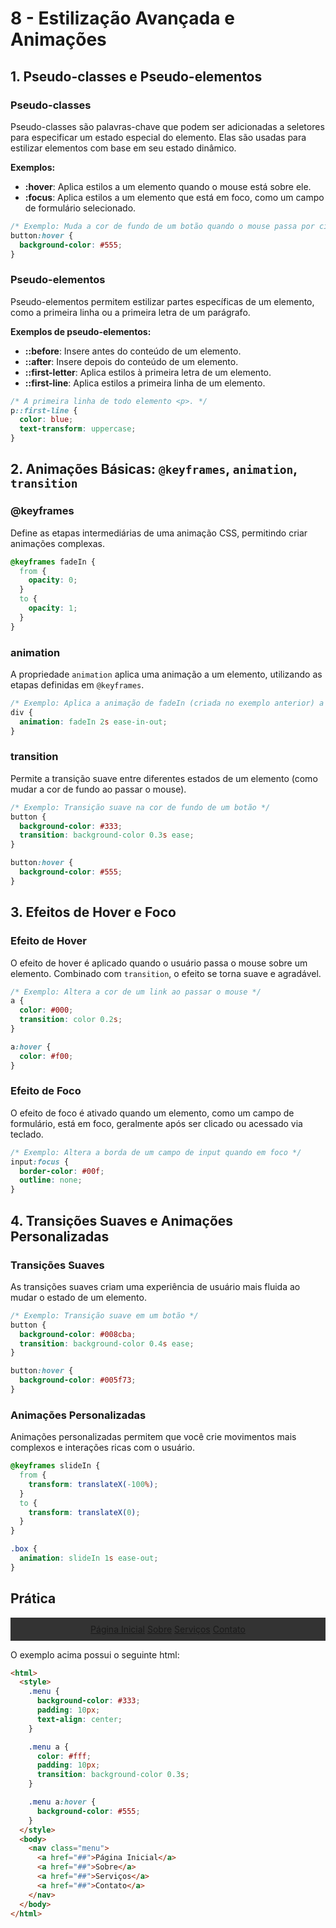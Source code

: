 # 8 - Estilização Avançada e Animações

## 1. Pseudo-classes e Pseudo-elementos

### Pseudo-classes

Pseudo-classes são palavras-chave que podem ser adicionadas a seletores para especificar um estado especial do elemento. Elas são usadas para estilizar elementos com base em seu estado dinâmico.

**Exemplos:**

- **:hover**: Aplica estilos a um elemento quando o mouse está sobre ele.
- **:focus**: Aplica estilos a um elemento que está em foco, como um campo de formulário selecionado.

```css
/* Exemplo: Muda a cor de fundo de um botão quando o mouse passa por cima */
button:hover {
  background-color: #555;
}
```

### Pseudo-elementos

Pseudo-elementos permitem estilizar partes específicas de um elemento, como a primeira linha ou a primeira letra de um parágrafo.

**Exemplos de pseudo-elementos:**

- **::before**: Insere antes do conteúdo de um elemento.
- **::after**: Insere depois do conteúdo de um elemento.
- **::first-letter**: Aplica estilos à primeira letra de um elemento.
- **::first-line**: Aplica estilos a primeira linha de um elemento.

```css
/* A primeira linha de todo elemento <p>. */
p::first-line {
  color: blue;
  text-transform: uppercase;
}
```

## 2. Animações Básicas: `@keyframes`, `animation`, `transition`

### @keyframes

Define as etapas intermediárias de uma animação CSS, permitindo criar animações complexas.

```css
@keyframes fadeIn {
  from {
    opacity: 0;
  }
  to {
    opacity: 1;
  }
}
```

### animation

A propriedade `animation` aplica uma animação a um elemento, utilizando as etapas definidas em `@keyframes`.

```css
/* Exemplo: Aplica a animação de fadeIn (criada no exemplo anterior) a uma div */
div {
  animation: fadeIn 2s ease-in-out;
}
```

### transition

Permite a transição suave entre diferentes estados de um elemento (como mudar a cor de fundo ao passar o mouse).

```css
/* Exemplo: Transição suave na cor de fundo de um botão */
button {
  background-color: #333;
  transition: background-color 0.3s ease;
}

button:hover {
  background-color: #555;
}
```

## 3. Efeitos de Hover e Foco

### Efeito de Hover

O efeito de hover é aplicado quando o usuário passa o mouse sobre um elemento. Combinado com `transition`, o efeito se torna suave e agradável.

```css
/* Exemplo: Altera a cor de um link ao passar o mouse */
a {
  color: #000;
  transition: color 0.2s;
}

a:hover {
  color: #f00;
}
```

### Efeito de Foco

O efeito de foco é ativado quando um elemento, como um campo de formulário, está em foco, geralmente após ser clicado ou acessado via teclado.

```css
/* Exemplo: Altera a borda de um campo de input quando em foco */
input:focus {
  border-color: #00f;
  outline: none;
}
```

## 4. Transições Suaves e Animações Personalizadas

### Transições Suaves

As transições suaves criam uma experiência de usuário mais fluida ao mudar o estado de um elemento.

```css
/* Exemplo: Transição suave em um botão */
button {
  background-color: #008cba;
  transition: background-color 0.4s ease;
}

button:hover {
  background-color: #005f73;
}
```

### Animações Personalizadas

Animações personalizadas permitem que você crie movimentos mais complexos e interações ricas com o usuário.

```css
@keyframes slideIn {
  from {
    transform: translateX(-100%);
  }
  to {
    transform: translateX(0);
  }
}

.box {
  animation: slideIn 1s ease-out;
}
```

## Prática

<html>
  <style>
    .menu {
      background-color: #333;
      padding: 10px;
      text-align: center;
    }

    .menu a {
      color: #fff;
      padding: 10px;
      transition: background-color 0.3s;
    }

    .menu a:hover {
      background-color: #555;
    }
  </style>
  <body>
    <nav class="menu">
      <a href="##">Página Inicial</a>
      <a href="##">Sobre</a>
      <a href="##">Serviços</a>
      <a href="##">Contato</a>
    </nav>
  </body>
</html>


O exemplo acima possui o seguinte html:

```html
<html>
  <style>
    .menu {
      background-color: #333;
      padding: 10px;
      text-align: center;
    }

    .menu a {
      color: #fff;
      padding: 10px;
      transition: background-color 0.3s;
    }

    .menu a:hover {
      background-color: #555;
    }
  </style>
  <body>
    <nav class="menu">
      <a href="##">Página Inicial</a>
      <a href="##">Sobre</a>
      <a href="##">Serviços</a>
      <a href="##">Contato</a>
    </nav>
  </body>
</html>
```
